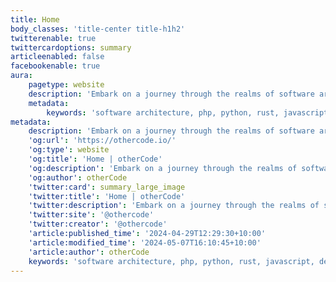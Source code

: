 ```yaml
---
title: Home
body_classes: 'title-center title-h1h2'
twitterenable: true
twittercardoptions: summary
articleenabled: false
facebookenable: true
aura:
    pagetype: website
    description: 'Embark on a journey through the realms of software architecture and craftsmanship. Explore Domain-Driven Design, Clean Architectures, and SOLID principles across PHP, JavaScript, Python, and Rust. Join us as we delve into maintainable code landscapes and unlock the keys to effective development practices.'
    metadata:
        keywords: 'software architecture, php, python, rust, javascript, design patterns, software, clean architectures, blog'
metadata:
    description: 'Embark on a journey through the realms of software architecture and craftsmanship. Explore Domain-Driven Design, Clean Architectures, and SOLID principles across PHP, JavaScript, Python, and Rust. Join us as we delve into maintainable code landscapes and unlock the keys to effective development practices.'
    'og:url': 'https://othercode.io/'
    'og:type': website
    'og:title': 'Home | otherCode'
    'og:description': 'Embark on a journey through the realms of software architecture and craftsmanship. Explore Domain-Driven Design, Clean Architectures, and SOLID principles across PHP, JavaScript, Python, and Rust. Join us as we delve into maintainable code landscapes and unlock the keys to effective development practices.'
    'og:author': otherCode
    'twitter:card': summary_large_image
    'twitter:title': 'Home | otherCode'
    'twitter:description': 'Embark on a journey through the realms of software architecture and craftsmanship. Explore Domain-Driven Design, Clean Architectures, and SOLID principles across PHP, JavaScript, Python, and Rust. Join us as we delve into maintainable code landscapes and unlock the keys to effective development practices.'
    'twitter:site': '@othercode'
    'twitter:creator': '@othercode'
    'article:published_time': '2024-04-29T12:29:30+10:00'
    'article:modified_time': '2024-05-07T16:10:45+10:00'
    'article:author': otherCode
    keywords: 'software architecture, php, python, rust, javascript, design patterns, software, clean architectures, blog'
---
```


